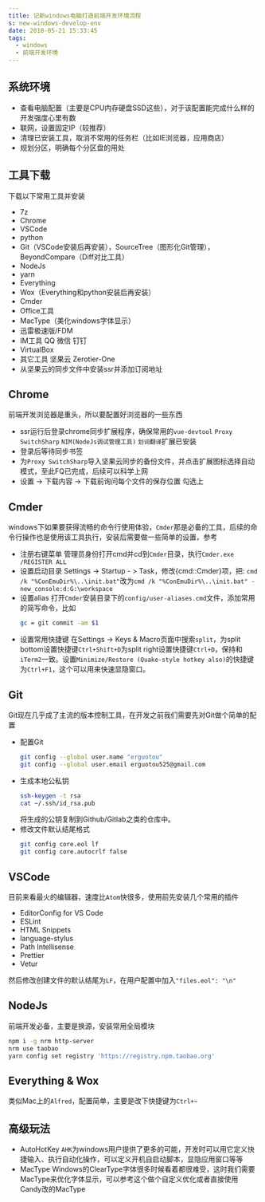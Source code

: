 ```yaml
---
title: 记新windows电脑打造前端开发环境流程
s: new-windows-develop-env
date: 2018-05-21 15:33:45
tags:
  - windows
  - 前端开发环境
---
```

## 系统环境

- 查看电脑配置（主要是CPU内存硬盘SSD这些），对于该配置能完成什么样的开发强度心里有数
- 联网，设置固定IP（较推荐）
- 清理已安装工具，取消不常用的任务栏（比如IE浏览器，应用商店）
- 规划分区，明确每个分区盘的用处

## 工具下载
下载以下常用工具并安装

- 7z
- Chrome
- VSCode
- python
- Git（VSCode安装后再安装），SourceTree（图形化Git管理），BeyondCompare（Diff对比工具）
- NodeJs
- yarn
- Everything
- Wox（Everything和python安装后再安装）
- Cmder
- Office工具
- MacType（美化windows字体显示）
- 迅雷极速版/FDM
- IM工具 QQ 微信 钉钉
- VirtualBox
- 其它工具 坚果云 Zerotier-One
- 从坚果云的同步文件中安装ssr并添加订阅地址

## Chrome
前端开发浏览器是重头，所以要配置好浏览器的一些东西

- ssr运行后登录chrome同步扩展程序，确保常用的`vue-devtool` `Proxy SwitchSharp` `NIM(NodeJs调试管理工具)` `划词翻译`扩展已安装
- 登录后等待同步书签
- 为`Proxy SwitchSharp`导入坚果云同步的备份文件，并点击扩展图标选择自动模式，至此FQ已完成，后续可以科学上网
- 设置 -> 下载内容 -> 下载前询问每个文件的保存位置 勾选上

## Cmder
windows下如果要获得流畅的命令行使用体验，`Cmder`那是必备的工具，后续的命令行操作也是使用该工具执行，安装后需要做一些简单的设置，参考[](https://www.jianshu.com/p/979db1a96f6d)

- 注册右键菜单 管理员身份打开cmd并cd到`Cmder`目录，执行`Cmder.exe /REGISTER ALL`
- 设置启动目录 Settings -> Startup - > Task，修改{cmd::Cmder}项，把:
`cmd /k "%ConEmuDir%\..\init.bat"`改为`cmd /k "%ConEmuDir%\..\init.bat" -new_console:d:G:\workspace`
- 设置alias 打开`Cmder`安装目录下的`config/user-aliases.cmd`文件，添加常用的简写命令，比如
    ```bash
    gc = git commit -am $1
    ```
- 设置常用快捷键 在Settings -> Keys & Macro页面中搜索`split`，为split bottom设置快捷键`Ctrl+Shift+D`为split right设置快捷键`Ctrl+D`，保持和`iTerm2`一致。设置`Minimize/Restore (Quake-style hotkey also)`的快捷键为`Ctrl+F1`，这个可以用来快速显隐窗口。

## Git
Git现在几乎成了主流的版本控制工具，在开发之前我们需要先对Git做个简单的配置

- 配置Git 
    ```bash
    git config --global user.name "erguotou"
    git config --global user.email erguotou525@gmail.com
    ```
- 生成本地公私钥
    ```bash
    ssh-keygen -t rsa
    cat ~/.ssh/id_rsa.pub
    ```
    将生成的公钥复制到Github/Gitlab之类的仓库中。
- 修改文件默认结尾格式
    ```bash
    git config core.eol lf
    git config core.autocrlf false
    ```

## VSCode
目前来看最火的编辑器，速度比`Atom`快很多，使用前先安装几个常用的插件

- EditorConfig for VS Code
- ESLint
- HTML Snippets
- language-stylus
- Path Intellisense
- Prettier
- Vetur

然后修改创建文件的默认结尾为`LF`，在用户配置中加入`"files.eol": "\n"`

## NodeJs
前端开发必备，主要是换源，安装常用全局模块

```bash
npm i -g nrm http-server
nrm use taobao
yarn config set registry 'https://registry.npm.taobao.org'
```

## Everything & Wox
类似Mac上的`Alfred`，配置简单，主要是改下快捷键为`Ctrl+~`

## 高级玩法
- AutoHotKey `AHK`为windows用户提供了更多的可能，开发时可以用它定义快捷输入、执行自动化操作，可以定义开机自启动脚本，显隐应用窗口等等
- MacType Windows的ClearType字体很多时候看着都很难受，这时我们需要MacType来优化字体显示，可以参考这个做个自定义优化[](https://blog.csdn.net/w19981220/article/details/47993893)或者直接使用Candy改的MacType